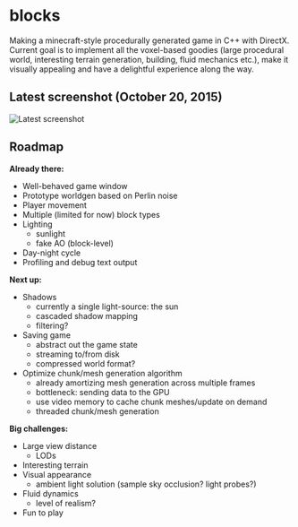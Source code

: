 # blocks
Making a minecraft-style procedurally generated game in C++ with DirectX. Current goal is to implement all the voxel-based goodies (large procedural world, interesting terrain generation, building, fluid mechanics etc.), make it visually appealing and have a delightful experience along the way.

## Latest screenshot (October 20, 2015)
![Latest screenshot](http://s5.postimg.org/hp7yes2rb/screen_20_10_15.jpg, "Latest screenshot")

## Roadmap

**Already there:**
- Well-behaved game window
- Prototype worldgen based on Perlin noise
- Player movement
- Multiple (limited for now) block types
- Lighting
	* sunlight
	* fake AO (block-level)
- Day-night cycle
- Profiling and debug text output

**Next up:**
- Shadows
	* currently a single light-source: the sun
	* cascaded shadow mapping
	* filtering?
- Saving game
	* abstract out the game state
	* streaming to/from disk
	* compressed world format?
- Optimize chunk/mesh generation algorithm
	* already amortizing mesh generation across multiple frames
	* bottleneck: sending data to the GPU
	* use video memory to cache chunk meshes/update on demand
	* threaded chunk/mesh generation

**Big challenges:**
- Large view distance
	* LODs
- Interesting terrain
- Visual appearance
	* ambient light solution (sample sky occlusion? light probes?)
- Fluid dynamics
	* level of realism?
- Fun to play